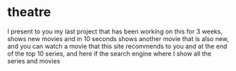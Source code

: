 # theatre
I present to you my last project that has been working on this for 3 weeks, shows new movies and in 10 seconds shows another movie that is also new, and you can watch a movie that this site recommends to you and at the end of the top 10 series, and here if the search engine where I show all the series and movies

